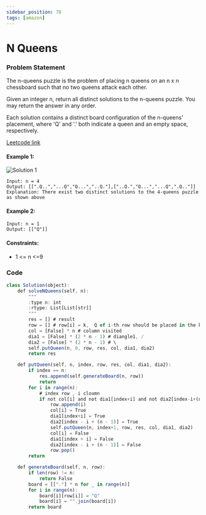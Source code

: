 ```yaml
---
sidebar_position: 78
tags: [amazon]
---
```


# N Queens

### Problem Statement

The n-queens puzzle is the problem of placing n queens on an n x n chessboard such that no two queens attack each other.

Given an integer n, return all distinct solutions to the n-queens puzzle. You may return the answer in any order.

Each solution contains a distinct board configuration of the n-queens' placement, where 'Q' and '.' both indicate a queen and an empty space, respectively.

[Leetcode link](https://leetcode.com/problems/n-queens/)

#### Example 1:

![Solution 1](https://assets.leetcode.com/uploads/2020/11/13/queens.jpg)

```
Input: n = 4
Output: [[".Q..","...Q","Q...","..Q."],["..Q.","Q...","...Q",".Q.."]]
Explanation: There exist two distinct solutions to the 4-queens puzzle as shown above
```

#### Example 2:

```
Input: n = 1
Output: [["Q"]]
```

#### Constraints:

- 1 <= n <=9

### Code

```jsx title="Python"
class Solution(object):
    def solveNQueens(self, n):
        """
        :type n: int
        :rtype: List[List[str]]
        """
        res = [] # result
        row = [] # row[i] = k,  Q of i-th row should be placed in the k-th column, store the correct column position Q
        col = [False] * n # column visited
        dia1 = [False] * (2 * n - 1) # diangle1, /
        dia2 = [False] * (2 * n - 1) # \
        self.putQueen(n, 0, row, res, col, dia1, dia2)
        return res

    def putQueen(self, n, index, row, res, col, dia1, dia2):
        if index == n:
            res.append(self.generateBoard(n, row))
            return
        for i in range(n):
            # index row , i cloumn
            if not col[i] and not dia1[index+i] and not dia2[index-i+(n-1)]:
                row.append(i)
                col[i] = True
                dia1[index+i] = True
                dia2[index - i + (n - 1)] = True
                self.putQueen(n, index+1, row, res, col, dia1, dia2)
                col[i] = False
                dia1[index + i] = False
                dia2[index - i + (n - 1)] = False
                row.pop()
        return

    def generateBoard(self, n, row):
        if len(row) != n:
            return False
        board = [["."] * n for _ in range(n)]
        for i in range(n):
            board[i][row[i]] = "Q"
            board[i] = "".join(board[i])
        return board

```
